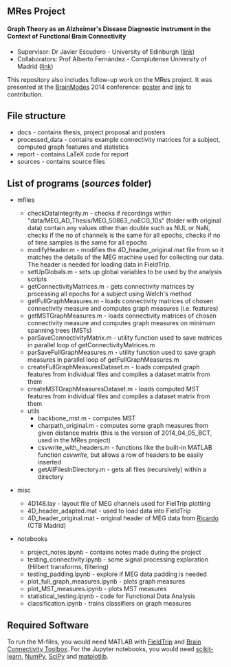 ## MRes Project

#### Graph Theory as an Alzheimer's Disease Diagnostic Instrument in the Context of Functional Brain Connectivity

- Supervisor: Dr Javier Escudero - University of Edinburgh ([link](http://www.research.ed.ac.uk/portal/jescuder))
- Collaborators: Prof Alberto Fernández - Complutense University of Madrid ([link](https://www.ucm.es/psiquiatria/directorio?id=9190))


This repository also includes follow-up work on the MRes project. It was presented at the [BrainModes](http://www.brainmodes.org/) 2014 conference: [poster](./docs/BrainModes2014_poster.pdf) and [link](http://goo.gl/H39ueD) to contribution.

## File structure

- docs - contains thesis, project proposal and posters
- processed_data - contains example connectivity matrices for a subject, computed graph features and statistics
- report - contains LaTeX code for report
- sources - contains source files

## List of programs (*sources* folder)

- mfiles
    - checkDataIntegrity.m - checks if recordings within "data/MEG_AD_Thesis/MEG_50863_noECG_10s" (folder with original data) contain any values other than double such as NUL or NaN, checks if the no of channels is the same for all epochs, checks if no of time samples is the same for all epochs
    - modifyHeader.m - modifies the 4D_header_original.mat file from so it matches the details of the MEG machine used for collecting our data. The header is needed for loading data in FieldTrip.
    - setUpGlobals.m - sets up global variables to be used by the analysis scripts
    - getConnectivityMatrices.m - gets connectivity matrices by processing all epochs for a subject using Welch's method
    - getFullGraphMeasures.m - loads connectivity matrices of chosen connectivity measure and computes graph measures (i.e. features)
    - getMSTGraphMeasures.m - loads connectivity matrices of chosen connectivity measure and computes graph measures on minimum spanning trees (MSTs)
    - parSaveConnectivityMatrix.m - utility function used to save matrices in parallel loop of getConnectivityMatrices.m
    - parSaveFullGraphMeasures.m - utility function used to save graph measures in parallel loop of getFullGraphMeasures.m
    - createFullGraphMeasuresDataset.m - loads computed graph features from individual files and compiles a dataset matrix from them
    - createMSTGraphMeasuresDataset.m - loads computed MST features from individual files and compiles a dataset matrix from them
    - utils
        - backbone_mst.m - computes MST
        - charpath_original.m - computes some graph measures from given distance matrix (this is the version of 2014_04_05_BCT, used in the MRes project)
        - csvwrite_with_headers.m - functions like the built-in MATLAB function *csvwrite*, but allows a row of headers to be easily inserted
        - getAllFilesInDirectory.m - gets all files (recursively) within a directory

- misc
    - 4D148.lay - layout file of MEG channels used for FielTrip plotting
    - 4D_header_adapted.mat - used to load data into FieldTrip
    - 4D_header_original.mat - original header of MEG data from [Ricardo](http://meg.ctb.upm.es/members/students/bruna/) (CTB Madrid)

- notebooks
    - project_notes.ipynb - contains notes made during the project
    - testing_connectivity.ipynb - some signal processing exploration (Hilbert transforms, filtering)
    - testing_padding.ipynb - explore if MEG data padding is needed
    - plot_full_graph_measures.ipynb - plots graph measures
    - plot_MST_measures.ipynb - plots MST measures
    - statistical_testing.ipynb - code for Functional Data Analysis
    - classification.ipynb - trains classifiers on graph measures

## Required Software

To run the M-files, you would need MATLAB with [FieldTrip](http://www.fieldtriptoolbox.org/) and [Brain Connectivity Toolbox](https://sites.google.com/site/bctnet/). For the Jupyter notebooks, you would need [scikit-learn](http://scikit-learn.org/), [NumPy](http://www.numpy.org/), [SciPy](https://www.scipy.org/) and [matplotlib](http://matplotlib.org/).
